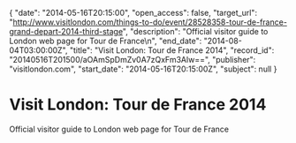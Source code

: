 {
  "date": "2014-05-16T20:15:00", 
  "open_access": false, 
  "target_url": "http://www.visitlondon.com/things-to-do/event/28528358-tour-de-france-grand-depart-2014-third-stage", 
  "description": "Official visitor guide to London web page for Tour de France\n", 
  "end_date": "2014-08-04T03:00:00Z", 
  "title": "Visit London: Tour de France 2014", 
  "record_id": "20140516T201500/aOAmSpDmZv0A7zQxFm3Alw==", 
  "publisher": "visitlondon.com", 
  "start_date": "2014-05-16T20:15:00Z", 
  "subject": null
}

# Visit London: Tour de France 2014

Official visitor guide to London web page for Tour de France
